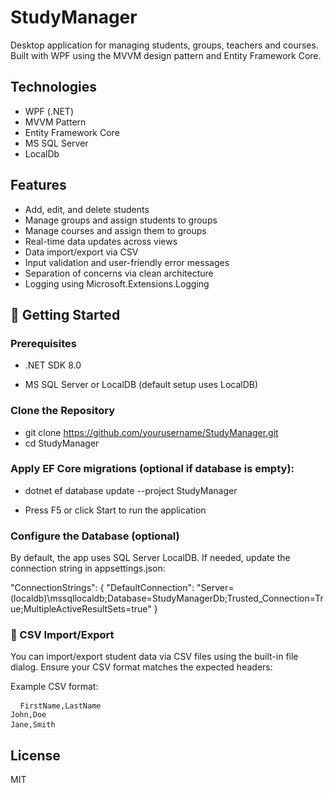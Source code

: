 # StudyManager

Desktop application for managing students, groups, teachers and courses. Built with WPF using the MVVM design pattern and Entity Framework Core.

## Technologies

- WPF (.NET)
- MVVM Pattern
- Entity Framework Core
- MS SQL Server
- LocalDb

## Features

- Add, edit, and delete students
- Manage groups and assign students to groups
- Manage courses and assign them to groups
- Real-time data updates across views
- Data import/export via CSV
- Input validation and user-friendly error messages
- Separation of concerns via clean architecture
- Logging using Microsoft.Extensions.Logging

## 🔧 Getting Started

### Prerequisites

- .NET SDK 8.0

- MS SQL Server or LocalDB (default setup uses LocalDB)

### Clone the Repository

- git clone https://github.com/yourusername/StudyManager.git
- cd StudyManager

### Apply EF Core migrations (optional if database is empty):

- dotnet ef database update --project StudyManager

- Press F5 or click Start to run the application

### Configure the Database (optional)

By default, the app uses SQL Server LocalDB. If needed, update the connection string in appsettings.json:

"ConnectionStrings": {
  "DefaultConnection": "Server=(localdb)\\mssqllocaldb;Database=StudyManagerDb;Trusted_Connection=True;MultipleActiveResultSets=true"
}

### 📂 CSV Import/Export

You can import/export student data via CSV files using the built-in file dialog. Ensure your CSV format matches the expected headers:

Example CSV format:
<pre> <code> FirstName,LastName 
John,Doe 
Jane,Smith </code> </pre>

## License

MIT
